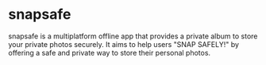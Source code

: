 # snapsafe

snapsafe is a multiplatform offline app that provides a private album to store your private photos securely. It aims to help users "SNAP SAFELY!" by offering a safe and private way to store their personal photos.
